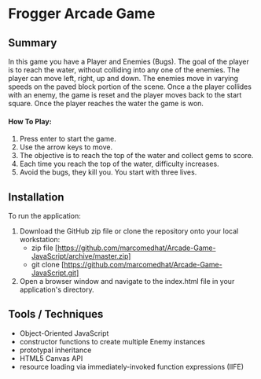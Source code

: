 # Frogger Arcade Game

## Summary
In this game you have a Player and Enemies (Bugs). The goal of the player is to reach the water, without colliding into any one of the enemies. The player can move left, right, up and down. The enemies move in varying speeds on the paved block portion of the scene. Once a the player collides with an enemy, the game is reset and the player moves back to the start square. Once the player reaches the water the game is won.


#### How To Play:
1. Press enter to start the game.
2. Use the arrow keys to move.
3. The objective is to reach the top of the water and collect gems to score.
4. Each time you reach the top of the water, difficulty increases.
5. Avoid the bugs, they kill you. You start with three lives.


## Installation
To run the application:

1. Download the GitHub zip file or clone the repository onto your local workstation:
	* zip file [https://github.com/marcomedhat/Arcade-Game-JavaScript/archive/master.zip]
	* git clone [https://github.com/marcomedhat/Arcade-Game-JavaScript.git]
2. Open a browser window and navigate to the index.html file in your application's directory.

## Tools / Techniques
- Object-Oriented JavaScript
- constructor functions to create multiple Enemy instances
- prototypal inheritance
- HTML5 Canvas API
- resource loading via immediately-invoked function expressions (IIFE)


